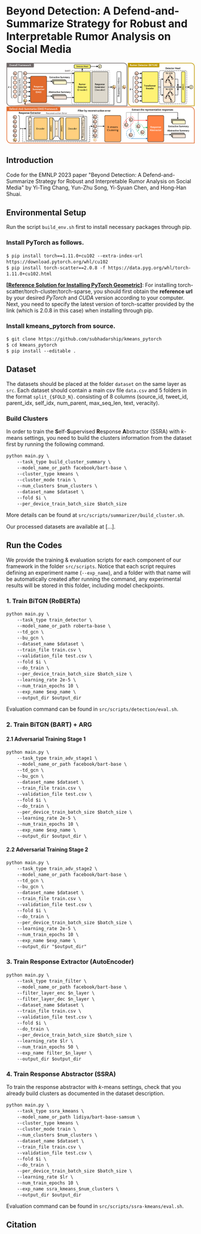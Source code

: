 # Beyond Detection: A Defend-and-Summarize Strategy for Robust and Interpretable Rumor Analysis on Social Media

![](https://github.com/joshchang0111/EMNLP2023-RumorDAS/blob/master/das_overview.png)

## Introduction
Code for the EMNLP 2023 paper "Beyond Detection: A Defend-and-Summarize Strategy for Robust and Interpretable Rumor Analysis on Social Media" by Yi-Ting Chang, Yun-Zhu Song, Yi-Syuan Chen, and Hong-Han Shuai.

## Environmental Setup
Run the script `build_env.sh` first to install necessary packages through pip.

### Install PyTorch as follows.
```
$ pip install torch==1.11.0+cu102 --extra-index-url https://download.pytorch.org/whl/cu102
$ pip install torch-scatter==2.0.8 -f https://data.pyg.org/whl/torch-1.11.0+cu102.html
```
**[[Reference Solution for Installing PyTorch Geometric](https://stackoverflow.com/questions/70008715/pytorch-and-torch-scatter-were-compiled-with-different-cuda-versions-on-google-c)]**: For installing torch-scatter/torch-cluster/torch-sparse, you should first obtain the **reference url** by your desired *PyTorch* and *CUDA* version according to your computer. Next, you need to specify the latest version of torch-scatter provided by the link (which is 2.0.8 in this case) when installing through pip.

### Install kmeans_pytorch from source.
```
$ git clone https://github.com/subhadarship/kmeans_pytorch
$ cd kmeans_pytorch
$ pip install --editable .
```

## Dataset
The datasets should be placed at the folder `dataset` on the same layer as `src`. Each dataset should contain a main csv file `data.csv` and 5 folders in the format `split_{$FOLD_N}`. consisting of 8 columns (source_id, tweet_id, parent_idx, self_idx, num_parent, max_seq_len, text, veracity).

### Build Clusters
In order to train the **S**elf-**S**upervised **R**esponse **A**bstractor (SSRA) with $k$-means settings, you need to build the clusters information from the dataset first by running the following command.
```
python main.py \
    --task_type build_cluster_summary \
    --model_name_or_path facebook/bart-base \
    --cluster_type kmeans \
    --cluster_mode train \
    --num_clusters $num_clusters \
    --dataset_name $dataset \
    --fold $i \
    --per_device_train_batch_size $batch_size
```
More details can be found at `src/scripts/summarizer/build_cluster.sh`.

Our processed datasets are available at [...].

## Run the Codes
We provide the training & evaluation scripts for each component of our framework in the folder `src/scripts`. Notice that each script requires defining an experiment name (`--exp_name`), and a folder with that name will be automatically created after running the command, any experimental results will be stored in this folder, including model checkpoints.

### 1. Train BiTGN (RoBERTa)
```
python main.py \
    --task_type train_detector \
    --model_name_or_path roberta-base \
    --td_gcn \
    --bu_gcn \
    --dataset_name $dataset \
    --train_file train.csv \
    --validation_file test.csv \
    --fold $i \
    --do_train \
    --per_device_train_batch_size $batch_size \
    --learning_rate 2e-5 \
    --num_train_epochs 10 \
    --exp_name $exp_name \
    --output_dir $output_dir
```
Evaluation command can be found in `src/scripts/detection/eval.sh`.

### 2. Train BiTGN (BART) + ARG
#### 2.1 Adversarial Training Stage 1
```
python main.py \
    --task_type train_adv_stage1 \
    --model_name_or_path facebook/bart-base \
    --td_gcn \
    --bu_gcn \
    --dataset_name $dataset \
    --train_file train.csv \
    --validation_file test.csv \
    --fold $i \
    --do_train \
    --per_device_train_batch_size $batch_size \
    --learning_rate 2e-5 \
    --num_train_epochs 10 \
    --exp_name $exp_name \
    --output_dir $output_dir \
```
#### 2.2 Adversarial Training Stage 2
```
python main.py \
    --task_type train_adv_stage2 \
    --model_name_or_path facebook/bart-base \
    --td_gcn \
    --bu_gcn \
    --dataset_name $dataset \
    --train_file train.csv \
    --validation_file test.csv \
    --fold $i \
    --do_train \
    --per_device_train_batch_size $batch_size \
    --learning_rate 2e-5 \
    --num_train_epochs 10 \
    --exp_name $exp_name \
    --output_dir "$output_dir"
```

### 3. Train Response Extractor (AutoEncoder)
```
python main.py \
    --task_type train_filter \
    --model_name_or_path facebook/bart-base \
    --filter_layer_enc $n_layer \
    --filter_layer_dec $n_layer \
    --dataset_name $dataset \
    --train_file train.csv \
    --validation_file test.csv \
    --fold $i \
    --do_train \
    --per_device_train_batch_size $batch_size \
    --learning_rate $lr \
    --num_train_epochs 50 \
    --exp_name filter_$n_layer \
    --output_dir $output_dir
```

### 4. Train Response Abstractor (SSRA)
To train the response abstractor with $k$-means settings, check that you already build clusters as documented in the dataset description.
```
python main.py \
    --task_type ssra_kmeans \
    --model_name_or_path lidiya/bart-base-samsum \
    --cluster_type kmeans \
    --cluster_mode train \
    --num_clusters $num_clusters \
    --dataset_name $dataset \
    --train_file train.csv \
    --validation_file test.csv \
    --fold $i \
    --do_train \
    --per_device_train_batch_size $batch_size \
    --learning_rate $lr \
    --num_train_epochs 10 \
    --exp_name ssra_kmeans_$num_clusters \
    --output_dir $output_dir
```
Evaluation command can be found in `src/scripts/ssra-kmeans/eval.sh`.

## Citation